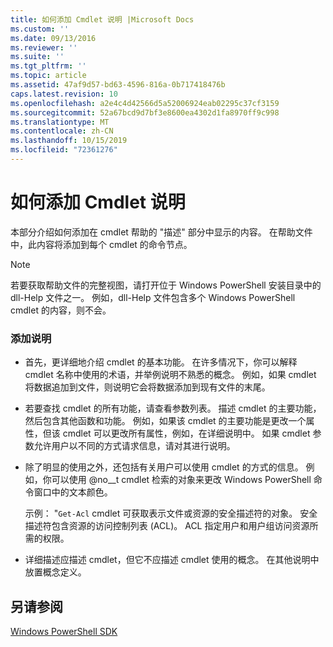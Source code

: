 ```yaml
---
title: 如何添加 Cmdlet 说明 |Microsoft Docs
ms.custom: ''
ms.date: 09/13/2016
ms.reviewer: ''
ms.suite: ''
ms.tgt_pltfrm: ''
ms.topic: article
ms.assetid: 47af9d57-bd63-4596-816a-0b717418476b
caps.latest.revision: 10
ms.openlocfilehash: a2e4c4d42566d5a52006924eab02295c37cf3159
ms.sourcegitcommit: 52a67bcd9d7bf3e8600ea4302d1fa8970ff9c998
ms.translationtype: MT
ms.contentlocale: zh-CN
ms.lasthandoff: 10/15/2019
ms.locfileid: "72361276"
---
```

# <a name="how-to-add-a-cmdlet-description"></a>如何添加 Cmdlet 说明

本部分介绍如何添加在 cmdlet 帮助的 "描述" 部分中显示的内容。 在帮助文件中，此内容将添加到每个 cmdlet 的命令节点。

> [!NOTE]
> 若要获取帮助文件的完整视图，请打开位于 Windows PowerShell 安装目录中的 dll-Help 文件之一。 例如，dll-Help 文件包含多个 Windows PowerShell cmdlet 的内容，则不会。

### <a name="to-add-a-description"></a>添加说明

- 首先，更详细地介绍 cmdlet 的基本功能。 在许多情况下，你可以解释 cmdlet 名称中使用的术语，并举例说明不熟悉的概念。 例如，如果 cmdlet 将数据追加到文件，则说明它会将数据添加到现有文件的末尾。

- 若要查找 cmdlet 的所有功能，请查看参数列表。 描述 cmdlet 的主要功能，然后包含其他函数和功能。 例如，如果该 cmdlet 的主要功能是更改一个属性，但该 cmdlet 可以更改所有属性，例如，在详细说明中。 如果 cmdlet 参数允许用户以不同的方式请求信息，请对其进行说明。

- 除了明显的使用之外，还包括有关用户可以使用 cmdlet 的方式的信息。 例如，你可以使用 @no__t cmdlet 检索的对象来更改 Windows PowerShell 命令窗口中的文本颜色。

  示例： "`Get-Acl` cmdlet 可获取表示文件或资源的安全描述符的对象。 安全描述符包含资源的访问控制列表 (ACL)。 ACL 指定用户和用户组访问资源所需的权限。

- 详细描述应描述 cmdlet，但它不应描述 cmdlet 使用的概念。 在其他说明中放置概念定义。

## <a name="see-also"></a>另请参阅

[Windows PowerShell SDK](../windows-powershell-reference.md)
